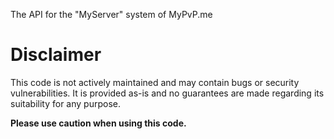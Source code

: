 The API for the "MyServer" system of MyPvP.me

# Disclaimer

This code is not actively maintained and may contain bugs or security vulnerabilities. It is provided as-is and no guarantees are made regarding its suitability for any purpose.

**Please use caution when using this code.**
